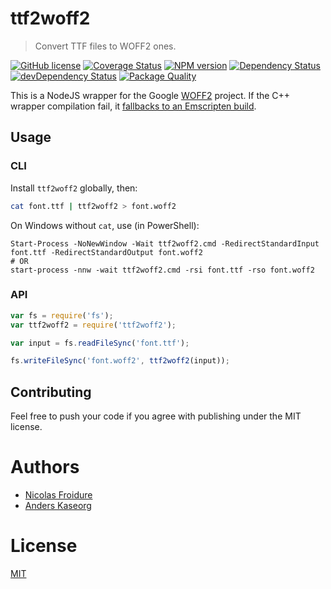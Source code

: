 [//]: # ( )
[//]: # (This file is automatically generated by a `metapak`)
[//]: # (module. Do not change it  except between the)
[//]: # (`content:start/end` flags, your changes would)
[//]: # (be overridden.)
[//]: # ( )
# ttf2woff2
> Convert TTF files to WOFF2 ones.

[![GitHub license](https://img.shields.io/badge/license-MIT-blue.svg)](https://github.com/nfroidure/ttf2woff2/blob/master/LICENSE)
[![Coverage Status](https://coveralls.io/repos/github/git@github.com:nfroidure/ttf2woff2.git/badge.svg?branch=master)](https://coveralls.io/github/git@github.com:nfroidure/ttf2woff2.git?branch=master)
[![NPM version](https://badge.fury.io/js/ttf2woff2.svg)](https://npmjs.org/package/ttf2woff2)
[![Dependency Status](https://david-dm.org/nfroidure/ttf2woff2.svg)](https://david-dm.org/nfroidure/ttf2woff2)
[![devDependency Status](https://david-dm.org/nfroidure/ttf2woff2/dev-status.svg)](https://david-dm.org/nfroidure/ttf2woff2#info=devDependencies)
[![Package Quality](https://npm.packagequality.com/shield/ttf2woff2.svg)](https://packagequality.com/#?package=ttf2woff2)


[//]: # (::contents:start)

This is a NodeJS wrapper for the Google [WOFF2](https://github.com/google/woff2)
project. If the C++ wrapper compilation fail, it
[fallbacks to an Emscripten build](http://insertafter.com/en/blog/native-node-module.html).

## Usage

### CLI

Install `ttf2woff2` globally, then:

```sh
cat font.ttf | ttf2woff2 > font.woff2
```

On Windows without `cat`, use (in PowerShell):
```pwsh
Start-Process -NoNewWindow -Wait ttf2woff2.cmd -RedirectStandardInput font.ttf -RedirectStandardOutput font.woff2
# OR
start-process -nnw -wait ttf2woff2.cmd -rsi font.ttf -rso font.woff2
```

### API

```js
var fs = require('fs');
var ttf2woff2 = require('ttf2woff2');

var input = fs.readFileSync('font.ttf');

fs.writeFileSync('font.woff2', ttf2woff2(input));
```

## Contributing

Feel free to push your code if you agree with publishing under the MIT license.

[//]: # (::contents:end)

# Authors
- [Nicolas Froidure](https://insertafter.com/en/index.html)
- [Anders Kaseorg](mailto:andersk@mit.edu)

# License
[MIT](https://github.com/nfroidure/ttf2woff2/blob/master/LICENSE)
